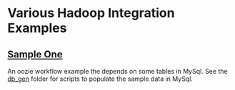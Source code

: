 # Various Hadoop Integration Examples

## [Sample One](oozie-workflows/sample-one)

An oozie workflow example the depends on some tables in MySql.  See the [db_gen](db_gen) folder for scripts to populate the sample data in MySql.
